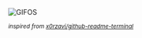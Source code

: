 <div align="justify">
<picture>
    <source media="(prefers-color-scheme: dark)" srcset="https://i.ibb.co/dpvRQvf/output-gif.gif">
    <source media="(prefers-color-scheme: light)" srcset="https://i.ibb.co/dpvRQvf/output-gif.gif">
    <img alt="GIFOS" src="https://i.ibb.co/dpvRQvf/output-gif.gif">
</picture>

<sub><i>inspired from [x0rzavi/github-readme-terminal](https://github.com/x0rzavi/github-readme-terminal)</i></sub>

</div>

<!-- Image deletion URL: https://ibb.co/6tSk4Sy/765eed9f4c91fda5db522f715021a0a5 -->